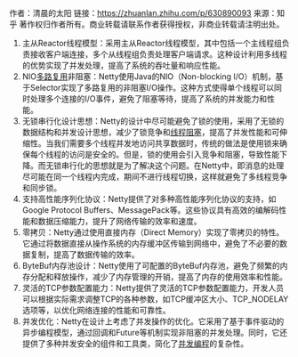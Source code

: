 作者：清晨的太阳
链接：https://zhuanlan.zhihu.com/p/630890093
来源：知乎
著作权归作者所有。商业转载请联系作者获得授权，非商业转载请注明出处。



1. 主从Reactor线程模型：采用主从Reactor线程模型，其中包括一个主线程组负责接收客户端连接，多个从线程组负责处理客户端请求。这种设计利用多线程的优势实现了并发处理，提高了系统的吞吐量和响应性能。
2. NIO[多路复用](https://zhida.zhihu.com/search?content_id=228329166&content_type=Article&match_order=1&q=多路复用&zhida_source=entity)非阻塞：Netty使用Java的NIO（Non-blocking I/O）机制，基于Selector实现了多路复用的非阻塞I/O操作。这种方式使得单个线程可以同时处理多个连接的I/O事件，避免了阻塞等待，提高了系统的并发能力和性能。
3. 无锁串行化设计思想：Netty的设计中尽可能避免了锁的使用，采用了无锁的数据结构和并发设计思想，减少了锁竞争和[线程阻塞](https://zhida.zhihu.com/search?content_id=228329166&content_type=Article&match_order=1&q=线程阻塞&zhida_source=entity)，提高了并发性能和可伸缩性。当我们需要多个线程并发地访问共享数据时，传统的做法是使用锁来确保每个线程的访问是安全的。但是，锁的使用会引入竞争和阻塞，导致性能下降。而无锁串行化的思想就是为了解决这个问题。在Netty中，即消息的处理尽可能在同一个线程内完成，期间不进行线程切换，这样就避免了多线程竞争和同步锁。
4. 支持高性能序列化协议：Netty提供了对多种高性能序列化协议的支持，如Google Protocol Buffers、MessagePack等。这些协议具有高效的编解码性能和数据压缩能力，提升了网络传输的效率和速度。
5. 零拷贝：Netty通过使用直接内存（Direct Memory）实现了零拷贝的特性。它通过将数据直接从操作系统的内存缓冲区传输到网络中，避免了不必要的数据复制，提高了数据传输的效率。
6. ByteBuf内存池设计：Netty使用了可配置的ByteBuf内存池，避免了频繁的内存分配和释放操作，减少了内存管理的开销，提高了内存的使用效率和性能。
7. 灵活的TCP参数配置能力：Netty提供了灵活的TCP参数配置能力，开发人员可以根据实际需求调整TCP的各种参数，如TCP缓冲区大小、TCP_NODELAY选项等，以优化网络连接的性能和可靠性。
8. 并发优化：Netty在设计上考虑了并发操作的优化。它采用了基于事件驱动的异步编程模型，通过回调和Future等机制实现非阻塞的并发处理。同时，它还提供了多种并发安全的组件和工具类，简化了[并发编程](https://zhida.zhihu.com/search?content_id=228329166&content_type=Article&match_order=1&q=并发编程&zhida_source=entity)的复杂性。
